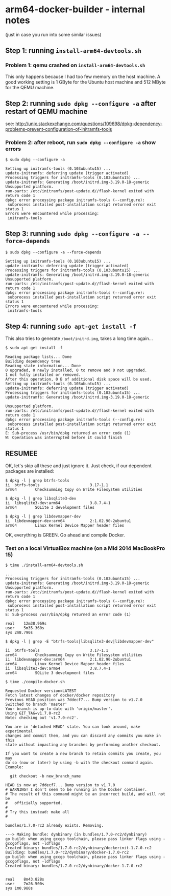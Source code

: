 # arm64-docker-builder - internal notes
(just in case you run into some similar issues)


## Step 1: running `install-arm64-devtools.sh`

### Problem 1: qemu crashed on `install-arm64-devtools.sh`
This only happens because I had too few memory on the host machine. A good working setting is 1 GByte for the Ubuntu host machine and 512 MByte for the QEMU machine.


## Step 2: running `sudo dpkg --configure -a` after restart of QEMU machine
see: http://unix.stackexchange.com/questions/109698/dpkg-dependency-problems-prevent-configuration-of-initramfs-tools

### Problem 2: after reboot, run `sudo dpkg --configure -a` show errors
```
$ sudo dpkg --configure -a

Setting up initramfs-tools (0.103ubuntu15) ...
update-initramfs: deferring update (trigger activated)
Processing triggers for initramfs-tools (0.103ubuntu15) ...
update-initramfs: Generating /boot/initrd.img-3.19.0-18-generic
Unsupported platform.
run-parts: /etc/initramfs/post-update.d//flash-kernel exited with return code 1
dpkg: error processing package initramfs-tools (--configure):
 subprocess installed post-installation script returned error exit status 1
Errors were encountered while processing:
 initramfs-tools
```


## Step 3: running `sudo dpkg --configure -a --force-depends` 
```
$ sudo dpkg --configure -a --force-depends

Setting up initramfs-tools (0.103ubuntu15) ...
update-initramfs: deferring update (trigger activated)
Processing triggers for initramfs-tools (0.103ubuntu15) ...
update-initramfs: Generating /boot/initrd.img-3.19.0-18-generic
Unsupported platform.
run-parts: /etc/initramfs/post-update.d//flash-kernel exited with return code 1
dpkg: error processing package initramfs-tools (--configure):
 subprocess installed post-installation script returned error exit status 1
Errors were encountered while processing:
 initramfs-tools
```


## Step 4: running `sudo apt-get install -f`

This also tries to generate `/boot/initrd.img`, takes a long time again...
```
$ sudo apt-get install -f

Reading package lists... Done
Building dependency tree
Reading state information... Done
0 upgraded, 0 newly installed, 0 to remove and 0 not upgraded.
1 not fully installed or removed.
After this operation, 0 B of additional disk space will be used.
Setting up initramfs-tools (0.103ubuntu15) ...
update-initramfs: deferring update (trigger activated)
Processing triggers for initramfs-tools (0.103ubuntu15) ...
update-initramfs: Generating /boot/initrd.img-3.19.0-18-generic

Unsupported platform.
run-parts: /etc/initramfs/post-update.d//flash-kernel exited with return code 1
dpkg: error processing package initramfs-tools (--configure):
 subprocess installed post-installation script returned error exit status 1
E: Sub-process /usr/bin/dpkg returned an error code (1)
W: Operation was interrupted before it could finish
```


## RESUMEE

OK, let's skip all these and just ignore it.
Just check, if our dependent packages are installed:
```
$ dpkg -l | grep btrfs-tools
ii  btrfs-tools                      3.17-1.1                     arm64        Checksumming Copy on Write Filesystem utilities
```
```
$ dpkg -l | grep libsqlite3-dev
ii  libsqlite3-dev:arm64             3.8.7.4-1                    arm64        SQLite 3 development files
```
```
$ dpkg -l | grep libdevmapper-dev
ii  libdevmapper-dev:arm64           2:1.02.90-2ubuntu1           arm64        Linux Kernel Device Mapper header files
```

OK, everything is GREEN.
Go ahead and compile Docker.




### Test on a local VirtualBox machine (on a Mid 2014 MacBookPro 15)
```
$ time ./install-arm64-devtools.sh

...
Processing triggers for initramfs-tools (0.103ubuntu15) ...
update-initramfs: Generating /boot/initrd.img-3.19.0-18-generic
Unsupported platform.
run-parts: /etc/initramfs/post-update.d//flash-kernel exited with return code 1
dpkg: error processing package initramfs-tools (--configure):
 subprocess installed post-installation script returned error exit status 1
E: Sub-process /usr/bin/dpkg returned an error code (1)

real	12m38.969s
user	5m35.360s
sys	2m8.790s
```

```
$ dpkg -l | grep -E "btrfs-tools|libsqlite3-dev|libdevmapper-dev"

ii  btrfs-tools                      3.17-1.1                     arm64        Checksumming Copy on Write Filesystem utilities
ii  libdevmapper-dev:arm64           2:1.02.90-2ubuntu1           arm64        Linux Kernel Device Mapper header files
ii  libsqlite3-dev:arm64             3.8.7.4-1                    arm64        SQLite 3 development files
```

```
$ time ./compile-docker.sh

Requested Docker version=LATEST
Fetch latest changes of docker/docker repository
Previous HEAD position was 7ddecf7... Bump version to v1.7.0
Switched to branch 'master'
Your branch is up-to-date with 'origin/master'.
Using GIT_TAG=v1.7.0-rc2
Note: checking out 'v1.7.0-rc2'.

You are in 'detached HEAD' state. You can look around, make experimental
changes and commit them, and you can discard any commits you make in this
state without impacting any branches by performing another checkout.

If you want to create a new branch to retain commits you create, you may
do so (now or later) by using -b with the checkout command again. Example:

  git checkout -b new_branch_name

HEAD is now at 7ddecf7... Bump version to v1.7.0
# WARNING! I don't seem to be running in the Docker container.
# The result of this command might be an incorrect build, and will not be
#   officially supported.
#
# Try this instead: make all
#

bundles/1.7.0-rc2 already exists. Removing.

---> Making bundle: dynbinary (in bundles/1.7.0-rc2/dynbinary)
go build: when using gccgo toolchain, please pass linker flags using -gccgoflags, not -ldflags
Created binary: bundles/1.7.0-rc2/dynbinary/dockerinit-1.7.0-rc2
Building: bundles/1.7.0-rc2/dynbinary/docker-1.7.0-rc2
go build: when using gccgo toolchain, please pass linker flags using -gccgoflags, not -ldflags
Created binary: bundles/1.7.0-rc2/dynbinary/docker-1.7.0-rc2


real	8m43.828s
user	7m26.500s
sys	1m0.980s
```